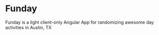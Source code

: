 # Funday

Funday is a light client-only Angular App for randomizing awesome day activities in Austin, TX
